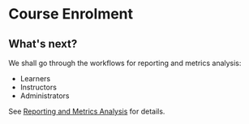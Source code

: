# Course Enrolment

## **What's next?**

We shall go through the workflows for reporting and metrics analysis:

* Learners
* Instructors&#x20;
* Administrators

See [Reporting and Metrics Analysis](../reporting-and-metrics-analysis.md) for details.
